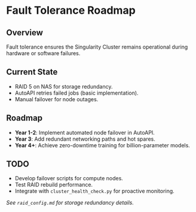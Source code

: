 # Fault Tolerance Roadmap

## Overview
Fault tolerance ensures the Singularity Cluster remains operational during hardware or software failures.

## Current State
- RAID 5 on NAS for storage redundancy.
- AutoAPI retries failed jobs (basic implementation).
- Manual failover for node outages.

## Roadmap
- **Year 1-2**: Implement automated node failover in AutoAPI.
- **Year 3**: Add redundant networking paths and hot spares.
- **Year 4+**: Achieve zero-downtime training for billion-parameter models.

## TODO
- Develop failover scripts for compute nodes.
- Test RAID rebuild performance.
- Integrate with `cluster_health_check.py` for proactive monitoring.

*See `raid_config.md` for storage redundancy details.*